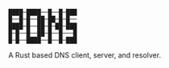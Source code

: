 ```
████─████──█──█─███
█──█─█──██─██─█─█──
████─█──██─█─██─███
█─█──█──██─█──█───█
█─█──████──█──█─███
```

A Rust based DNS client, server, and resolver.
